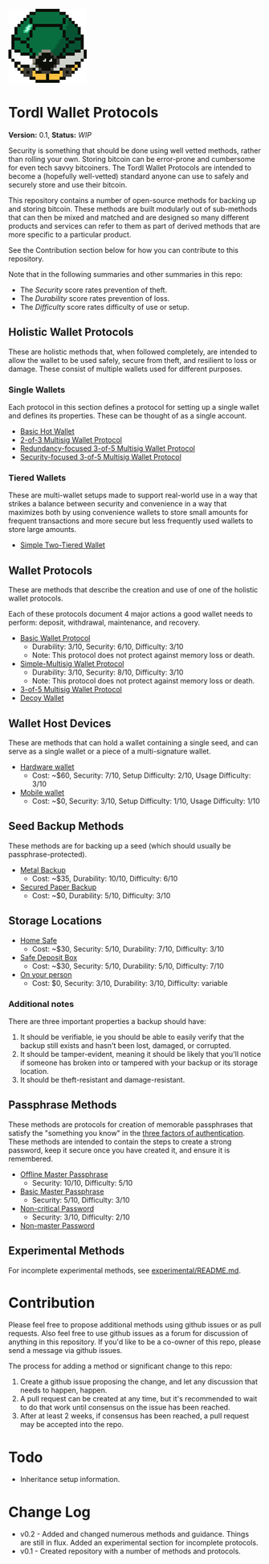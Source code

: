 ![TORDL.png](TORDL.png)

# Tordl Wallet Protocols

**Version:** 0.1, **Status:** *WIP*

Security is something that should be done using well vetted methods, rather than rolling your own. Storing bitcoin can be error-prone and cumbersome for even tech savvy bitcoiners. The Tordl Wallet Protocols are intended to become a (hopefully well-vetted) standard anyone can use to safely and securely store and use their bitcoin.

This repository contains a number of open-source methods for backing up and storing bitcoin. These methods are built modularly out of sub-methods that can then be mixed and matched and are designed so many different products and services can refer to them as part of derived methods that are more specific to a particular product.

See the Contribution section below for how you can contribute to this repository.

Note that in the following summaries and other summaries in this repo:

* The *Security* score rates prevention of theft.
* The *Durability* score rates prevention of loss.
* The *Difficulty* score rates difficulty of use or setup.

## Holistic Wallet Protocols

These are holistic methods that, when followed completely, are intended to allow the wallet to be used safely, secure from theft, and resilient to loss or damage. These consist of multiple wallets used for different purposes.

### Single Wallets

Each protocol in this section defines a protocol for setting up a single wallet and defines its properties. These can be thought of as a single account.

* [Basic Hot Wallet](singleWalletProtocols/Basic-Hot-Wallet.md)
* [2-of-3 Multisig Wallet Protocol](singleWalletProtocols/2-of-3-Wallet.md)
* [Redundancy-focused 3-of-5 Multisig Wallet Protocol](singleWalletProtocols/3-of-5-Redundancy-focused-Wallet.md)
* [Security-focused 3-of-5 Multisig Wallet Protocol](singleWalletProtocols/3-of-5-Security-focused-Wallet.md)

### Tiered Wallets

These are multi-wallet setups made to support real-world use in a way that strikes a balance between security and convenience in a way that maximizes both by using convenience wallets to store small amounts for frequent transactions and more secure but less frequently used wallets to store large amounts.

* [Simple Two-Tiered Wallet](multiWalletProtocols/Simple-2-Tier-Wallet.md)
<!--* [Simple Three-Tiered Wallet](multiWalletProtocols/Simple-3-Tier-Wallet.md)-->

## Wallet Protocols

These are methods that describe the creation and use of one of the holistic wallet protocols.

Each of these protocols document 4 major actions a good wallet needs to perform: deposit, withdrawal, maintenance, and recovery.

* [Basic Wallet Protocol](singleWalletProtocols/Basic-Wallet-Protocol.md)
  * Durability: 3/10, Security: 6/10, Difficulty: 3/10
  * Note: This protocol does not protect against memory loss or death.
* [Simple-Multisig Wallet Protocol](singleWalletProtocols/Simple-Multisig-Wallet-Protocol.md)
  * Durability: 3/10, Security: 8/10, Difficulty: 3/10
  * Note: This protocol does not protect against memory loss or death.
* [3-of-5 Multisig Wallet Protocol](singleWalletProtocols/3-of-5-Wallet.md)
* [Decoy Wallet](singleWalletProtocols/Decoy-Wallet.md)

## Wallet Host Devices

These are methods that can hold a wallet containing a single seed, and can serve as a single wallet or a piece of a multi-signature wallet.

* [Hardware wallet](walletHostDevices/Hardware-Wallet.md)
  * Cost: ~$60, Security: 7/10, Setup Difficulty: 2/10, Usage Difficulty: 3/10
* [Mobile wallet](walletHostDevices/Mobile-Wallet.md)
  * Cost: ~$0, Security: 3/10, Setup Difficulty: 1/10, Usage Difficulty: 1/10

## Seed Backup Methods

These methods are for backing up a seed (which should usually be passphrase-protected).

* [Metal Backup](backupMethods/Stamped-Metal-Seed-Backup.md)
  * Cost: ~$35, Durability: 10/10, Difficulty: 6/10
* [Secured Paper Backup](backupMethods/Secured-Paper-Seed-Backup.md)
  * Cost: ~$0, Durability: 5/10, Difficulty: 3/10

## Storage Locations

* [Home Safe](storageLocations/Home-Safe.md)
  * Cost: ~$30, Security: 5/10, Durability: 7/10, Difficulty: 3/10
* [Safe Deposit Box](storageLocations/Safe-Deposit-Box.md)
  * Cost: ~$30, Security: 5/10, Durability: 5/10, Difficulty: 7/10
* [On your person](storageLocations/On-Your-Person.md)
  * Cost: $0, Security: 3/10, Durability: 3/10, Difficulty: variable

### Additional notes

There are three important properties a backup should have:

1. It should be verifiable, ie you should be able to easily verify that the backup still exists and hasn't been lost, damaged, or corrupted.
2. It should be tamper-evident, meaning it should be likely that you'll notice if someone has broken into or tampered with your backup or its storage location.
3. It should be theft-resistant and damage-resistant.

## Passphrase Methods

These methods are protocols for creation of memorable passphrases that satisfy the "something you know" in the [three factors of authentication](http://www.pearsonitcertification.com/articles/article.aspx?p=1718488). These methods are intended to contain the steps to create a strong password, keep it secure once you have created it, and ensure it is remembered.

* [Offline Master Passphrase](passphraseMethods/Offline-Master-Passphrase.md)
  * Security: 10/10, Difficulty: 5/10
* [Basic Master Passphrase](passphraseMethods/Basic-Master-Passphrase.md)
  * Security: 5/10, Difficulty: 3/10
* [Non-critical Password](passphraseMethods/Non-critical-Password.md)
  * Security: 3/10, Difficulty: 2/10
* [Non-master Password](passphraseMethods/Non-master-Password.md)

## Experimental Methods

For incomplete experimental methods, see [experimental/README.md](experimental/README.md).

# Contribution

Please feel free to propose additional methods using github issues or as pull requests. Also feel free to use github issues as a forum for discussion of anything in this repository. If you'd like to be a co-owner of this repo, please send a message via github issues.

The process for adding a method or significant change to this repo:

1. Create a github issue proposing the change, and let any discussion that needs to happen, happen. 
2. A pull request can be created at any time, but it's recommended to wait to do that work until consensus on the issue has been reached.
3. After at least 2 weeks, if consensus has been reached, a pull request may be accepted into the repo.

# Todo

* Inheritance setup information.

# Change Log

* v0.2 - Added and changed numerous methods and guidance. Things are still in flux. Added an experimental section for incomplete protocols.
* v0.1 - Created repository with a number of methods and protocols.